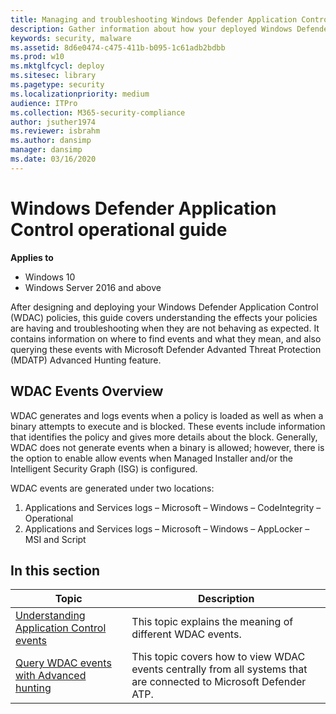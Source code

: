 ```yaml
---
title: Managing and troubleshooting Windows Defender Application Control policies (Windows 10)
description: Gather information about how your deployed Windows Defender Application Control policies are behaving.
keywords: security, malware
ms.assetid: 8d6e0474-c475-411b-b095-1c61adb2bdbb
ms.prod: w10
ms.mktglfcycl: deploy
ms.sitesec: library
ms.pagetype: security
ms.localizationpriority: medium
audience: ITPro
ms.collection: M365-security-compliance
author: jsuther1974
ms.reviewer: isbrahm
ms.author: dansimp
manager: dansimp
ms.date: 03/16/2020
---
```


# Windows Defender Application Control operational guide

**Applies to**

- Windows 10
- Windows Server 2016 and above

After designing and deploying your Windows Defender Application Control (WDAC) policies, this guide covers understanding the effects your policies are having and troubleshooting when they are not behaving as expected. It contains information on where to find events and what they mean, and also querying these events with Microsoft Defender Advanted Threat Protection (MDATP) Advanced Hunting feature.

## WDAC Events Overview

WDAC generates and logs events when a policy is loaded as well as when a binary attempts to execute and is blocked. These events include information that identifies the policy and gives more details about the block. Generally, WDAC does not generate events when a binary is allowed; however, there is the option to enable allow events when Managed Installer and/or the Intelligent Security Graph (ISG) is configured.

WDAC events are generated under two locations:

1. Applications and Services logs – Microsoft – Windows – CodeIntegrity – Operational
2. Applications and Services logs – Microsoft – Windows – AppLocker – MSI and Script

## In this section

| Topic | Description |
| - | - |
| [Understanding Application Control events](event-id-explanations.md) | This topic explains the meaning of different WDAC events. |
| [Query WDAC events with Advanced hunting](querying-application-control-events-centrally-using-advanced-hunting.md) | This topic covers how to view WDAC events centrally from all systems that are connected to Microsoft Defender ATP. |
